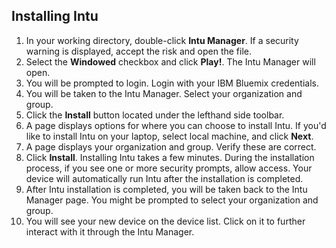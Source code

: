 ## Installing Intu

1. In your working directory, double-click **Intu Manager**. If a security warning is displayed, accept the risk and open the file.
2. Select the **Windowed** checkbox and click **Play!**. The Intu Manager will open.
3. You will be prompted to login. Login with your IBM Bluemix credentials.
4. You will be taken to the Intu Manager. Select your organization and group.
5. Click the **Install** button located under the lefthand side toolbar.  
6. A page displays options for where you can choose to install Intu. If you'd like to install Intu on your laptop, select local machine, and click **Next**. 
7. A page displays your organization and group. Verify these are correct.
8. Click **Install**. Installing Intu takes a few minutes. During the installation process, if you see one or more security prompts, allow access. Your device will automatically run Intu after the installation is completed.
9. After Intu installation is completed, you will be taken back to the Intu Manager page. You might be prompted to select your organization and group.
10. You will see your new device on the device list. Click on it to further interact with it through the Intu Manager.
